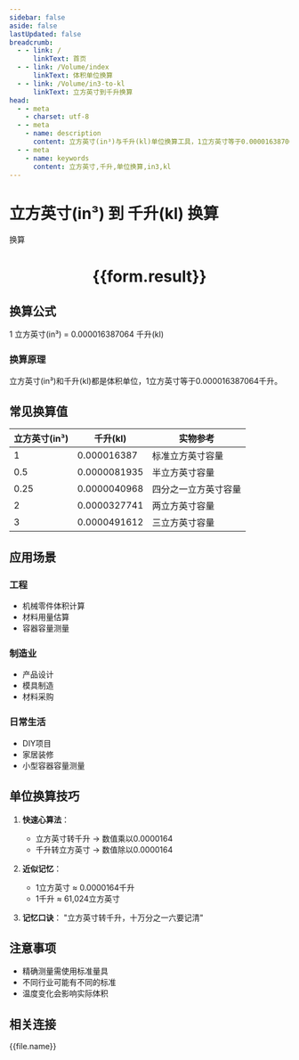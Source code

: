 ```yaml
---
sidebar: false
aside: false
lastUpdated: false
breadcrumb:
  - - link: /
      linkText: 首页
  - - link: /Volume/index
      linkText: 体积单位换算
  - - link: /Volume/in3-to-kl
      linkText: 立方英寸到千升换算
head:
  - - meta
    - charset: utf-8
  - - meta
    - name: description
      content: 立方英寸(in³)与千升(kl)单位换算工具，1立方英寸等于0.000016387064千升。
  - - meta
    - name: keywords
      content: 立方英寸,千升,单位换算,in3,kl
---
```


# 立方英寸(in³) 到 千升(kl) 换算

<script setup>
import { onMounted, reactive, inject ,ref  } from 'vue'
import { NButton,NForm ,N极值FormItem,NInput,NInputNumber,NSelect,NCard,useMessage ,NGrid ,NGi } from 'naive-ui'
import { defineClientComponent } from 'vitepress'
import极值 { Volume } from '../../files';

const convert = inject('convert')
const formRef = ref(null);
const rules = {
  number:{
    required: true,
    type: 'number',
    trigger: "blur"
  }
}
const form = reactive({
  number:null,
  result:'',
  title:'立方英寸(in³)到千升(kl)换算'
})

const convertHandler = (e) => {
  e.preventDefault();
  formRef.value?.validate((errors)=>{
    if (!errors) {
      form.result = `${form.number} in³ = ${convert(form.number).from('in3').to('kl')} kl`
    }
  })
}
</script>

<n-form size="large" :model="form" ref='formRef' :rules="rules">
  <n-form-item label="数值" path="number">
    <n-input-number size="large" style="width:100%" :min="0" v-model:value="form.number" placeholder="请输入立方英寸数值" />
  </n-form-item>
  <n-form-item>
    <n-button type="info" style="width:100%" @click="convertHandler">换算</n-button>
  </n-form-item>
</n-form>
<n-card embedded :bordered="false" hoverable>
  <div style="text-align:center">
    <h1>{{form.result}}</h1>
  </div>
</n-card>

## 换算公式
1 立方英寸(in³) = 0.000016387064 千升(kl)

### 换算原理
立方英寸(in³)和千升(kl)都是体积单位，1立方英寸等于0.000016387064千升。

## 常见换算值
| 立方英寸(in³) | 千升(kl)      | 实物参考                 |
|--------------|--------------|--------------------------|
| 1            | 0.000016387  | 标准立方英寸容量          |
| 0.5          | 0.0000081935 | 半立方英寸容量            |
| 0.25         | 0.0000040968 | 四分之一立方英寸容量      |
| 2            | 0.0000327741 | 两立方英寸容量            |
| 3            | 0.0000491612 | 三立方英寸容量            |

## 应用场景
### 工程
- 机械零件体积计算
- 材料用量估算
- 容器容量测量

### 制造业
- 产品设计
- 模具制造
- 材料采购

### 日常生活
- DIY项目
- 家居装修
- 小型容器容量测量

## 单位换算技巧
1. **快速心算法**：
   - 立方英寸转千升 → 数值乘以0.0000164
   - 千升转立方英寸 → 数值除以0.0000164

2. **近似记忆**：
   - 1立方英寸 ≈ 0.0000164千升
   - 1千升 ≈ 61,024立方英寸

3. **记忆口诀**：
   "立方英寸转千升，十万分之一六要记清"

## 注意事项
- 精确测量需使用标准量具
- 不同行业可能有不同的标准
- 温度变化会影响实际体积

## 相关连接
<n-grid x-gap="12" :cols="2">
  <n-gi v-for="(file, index) in Volume" :key="index">
    <n-button
      text
      tag="a"
      :href="file.path"
      type="info"
    >
      {{file.name}}
    </n-button>
  </n-gi>
</n-grid>